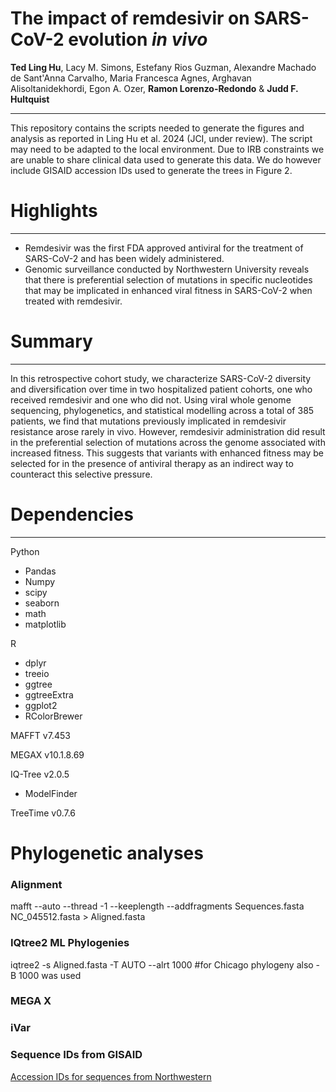 # The impact of remdesivir on SARS-CoV-2 evolution <i>in vivo </i>
<b>Ted Ling Hu</b>, Lacy M. Simons, Estefany Rios Guzman, Alexandre Machado de Sant'Anna Carvalho, Maria Francesca Agnes, Arghavan Alisoltanidekhordi, Egon A. Ozer, <b>Ramon Lorenzo-Redondo</b> & <b>Judd F. Hultquist</b>

<hr>

This repository contains the scripts needed to generate the figures and analysis as reported in Ling Hu et al. 2024 (JCI, under review). The script may need to be adapted to the local environment. Due to IRB constraints we are unable to share clinical data used to generate this data. We do however include GISAID accession IDs used to generate the trees in Figure 2. 


# Highlights
<hr>
<ul>
  <li>Remdesivir was the first FDA approved antiviral for the treatment of SARS-CoV-2 and has been widely administered. </li>
  <li>Genomic surveillance conducted by Northwestern University reveals that there is preferential selection of mutations in specific nucleotides that may be implicated in enhanced viral fitness in SARS-CoV-2 when treated with remdesivir.</li>
</ul>

# Summary
<hr>
In this retrospective cohort study, we characterize SARS-CoV-2 diversity and diversification over time in two hospitalized patient cohorts, one who received remdesivir and one who did not. Using viral whole genome sequencing, phylogenetics, and statistical modelling across a total of 385 patients, we find that mutations previously implicated in remdesivir resistance arose rarely in vivo. However, remdesivir administration did result in the preferential selection of mutations across the genome associated with increased fitness. This suggests that variants with enhanced fitness may be selected for in the presence of antiviral therapy as an indirect way to counteract this selective pressure.


# Dependencies
<hr>
Python
<ul>
  <li> Pandas </li>
  <li> Numpy </li>
  <li> scipy </li>
  <li> seaborn </li>
  <li> math </li>
  <li> matplotlib </li>
</ul>
R
<ul>
  <li> dplyr </li>
  <li> treeio </li>
  <li> ggtree </li>
  <li> ggtreeExtra </li>
  <li> ggplot2 </li>
  <li> RColorBrewer </li>
</ul>

MAFFT v7.453

MEGAX v10.1.8.69

IQ-Tree v2.0.5
<ul>
  <li> ModelFinder </li>
</ul>
TreeTime v0.7.6


# Phylogenetic analyses

### Alignment

mafft --auto --thread -1 --keeplength --addfragments Sequences.fasta NC_045512.fasta > Aligned.fasta

### IQtree2 ML Phylogenies

iqtree2 -s Aligned.fasta -T AUTO --alrt 1000 #for Chicago phylogeny also -B 1000 was used

### MEGA X

### iVar

### Sequence IDs from GISAID

<a href="https://github.com/tedlinghu/rdv_resistance/blob/main/Data/Supplementary%20Table%202.xlsx">Accession IDs for sequences from Northwestern</a>
